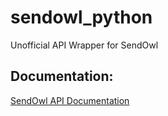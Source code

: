 # sendowl_python

Unofficial API Wrapper for SendOwl

## Documentation:

[SendOwl API Documentation](https://www.sendowl.com/developers/api/introduction)

